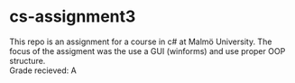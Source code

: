 # cs-assignment3
This repo is an assignment for a course in c# at Malmö University. The focus of the assigment was the use a GUI (winforms) and use proper OOP structure. <br>
Grade recieved: A
